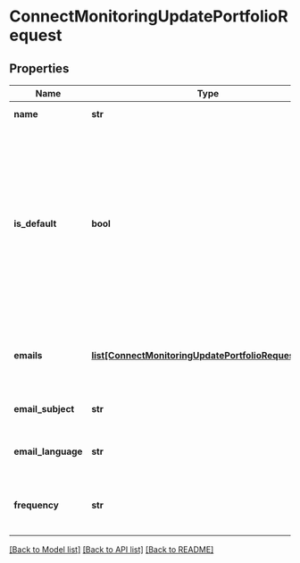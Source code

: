 # ConnectMonitoringUpdatePortfolioRequest

## Properties
Name | Type | Description | Notes
------------ | ------------- | ------------- | -------------
**name** | **str** | The name of the portfolio | 
**is_default** | **bool** | Change the setting of the portfolio as default for company monitoring events.&lt;br&gt;&lt;br&gt; Changing the default portfolio will automatically change the status of the previous default to &#x27;false&#x27;. | [optional] 
**emails** | [**list[ConnectMonitoringUpdatePortfolioRequestEmail]**](ConnectMonitoringUpdatePortfolioRequestEmail.md) | The email addresses of the user to receive the email notification. | [optional] 
**email_subject** | **str** | The subject of the email notification. | [optional] 
**email_language** | **str** | The language of the email notification. | [optional] 
**frequency** | **str** | For emails to be activated you must submit a value of &#x27;1&#x27; | [optional] 

[[Back to Model list]](../README.md#documentation-for-models) [[Back to API list]](../README.md#documentation-for-api-endpoints) [[Back to README]](../README.md)

